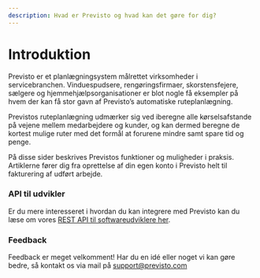```yaml
---
description: Hvad er Previsto og hvad kan det gøre for dig?
---
```


# Introduktion

Previsto er et planlægningsystem målrettet virksomheder i servicebranchen. Vinduespudsere, rengøringsfirmaer, skorstensfejere, sælgere og hjemmehjælpsorganisationer er blot nogle få eksempler på hvem der kan få stor gavn af Previsto’s automatiske ruteplanlægning.

Previstos ruteplanlægning udmærker sig ved iberegne alle kørselsafstande på vejene mellem medarbejdere og kunder, og kan dermed beregne de kortest mulige ruter med det formål at forurene mindre samt spare tid og penge.

På disse sider beskrives Previstos funktioner og muligheder i praksis. Artiklerne fører dig fra oprettelse af din egen konto i Previsto helt til fakturering af udført arbejde.

### API til udvikler

Er du mere interesseret i hvordan du kan integrere med Previsto kan du læse om vores [REST API til softwareudviklere her](http://tech.previsto.com/).

### Feedback

Feedback er meget velkomment! Har du en idé eller noget vi kan gøre bedre, så kontakt os via mail på [support@previsto.com](mailto:support@previsto.com)  


